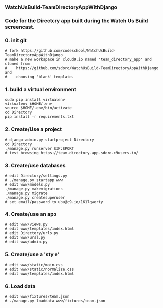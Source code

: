 ### WatchUsBuild-TeamDirectoryAppWithDjango
### Code for the Directory app built during the Watch Us Build screencast.

### 0. init git

	# fork https://github.com/codeschool/WatchUsBuild-TeamDirectoryAppWithDjango
	# make a new workspace in cloud9.io named 'team_directory_app' and cloned from 
	#    https://github.com/sdoro/WatchUsBuild-TeamDirectoryAppWithDjango and
	#    choosing 'blank' template.

### 1. build a virtual environment

	sudo pip install virtualenv
	virtualenv $HOME/.env
	source $HOME/.env/bin/activate
	cd Directory
	pip install -r requirements.txt

### 2. Create/Use a project

	# django-admin.py startproject Directory
	cd Directory
	./manage.py runserver $IP:$PORT
	# test browsing https://team-directory-app-sdoro.c9users.io/

### 3. Create/use databases

	# edit Directory/settings.py
	# ./manage.py startapp www
	# edit www/models.py
	./manage.py makemigrations
	./manage.py migrate
	./manage.py createsuperuser
	# set email/password to ubu@c9.io/1617qwerty

### 4. Create/use an app

	# edit www/views.py
	# edit www/templates/index.html
	# edit Directory/urls.py
	# edit www/ursl.py
	# edit www/admin.py

### 5. Create/use a 'style'

	# edit www/static/main.css
	# edit www/static/normalize.css
	# edit www/templates/index.html
	
### 6. Load data

	# edit www/fixtures/team.json
	# ./manage.py loaddata www/fixtures/team.json
	
	